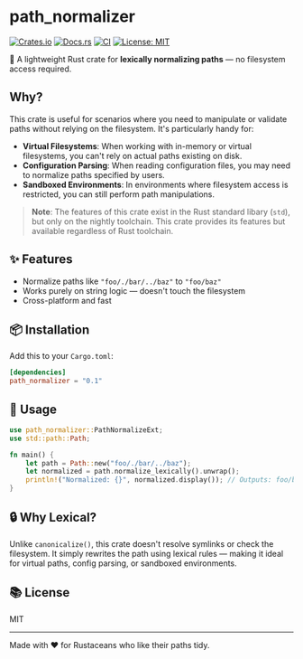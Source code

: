 # path_normalizer

[![Crates.io](https://img.shields.io/crates/v/path_normalizer.svg)](https://crates.io/crates/path_normalizer)
[![Docs.rs](https://docs.rs/path_normalizer/badge.svg)](https://docs.rs/path_normalizer)
[![CI](https://github.com/pjdur/path_normalizer/actions/workflows/ci.yml/badge.svg)](https://github.com/pjdur/path_normalizer/actions/workflows/ci.yml)
[![License: MIT](https://img.shields.io/badge/License-MIT-green.svg)](https://opensource.org/licenses/MIT)

🧹 A lightweight Rust crate for **lexically normalizing paths** — no filesystem access required.

## Why?

This crate is useful for scenarios where you need to manipulate or validate paths without relying on the filesystem. It's particularly handy for:

- **Virtual Filesystems**: When working with in-memory or virtual filesystems, you can't rely on actual paths existing on disk.
- **Configuration Parsing**: When reading configuration files, you may need to normalize paths specified by users.
- **Sandboxed Environments**: In environments where filesystem access is restricted, you can still perform path manipulations.

> **Note**: The features of this crate exist in the Rust standard libary (`std`), but only on the nightly toolchain. This crate provides its features but available regardless of Rust toolchain.
## ✨ Features

- Normalize paths like `"foo/./bar/../baz"` to `"foo/baz"`
- Works purely on string logic — doesn't touch the filesystem
- Cross-platform and fast

## 📦 Installation

Add this to your `Cargo.toml`:

```toml
[dependencies]
path_normalizer = "0.1"
```

## 🚀 Usage

```rust
use path_normalizer::PathNormalizeExt;
use std::path::Path;

fn main() {
    let path = Path::new("foo/./bar/../baz");
    let normalized = path.normalize_lexically().unwrap();
    println!("Normalized: {}", normalized.display()); // Outputs: foo/baz
}
```

## 🔒 Why Lexical?

Unlike `canonicalize()`, this crate doesn't resolve symlinks or check the filesystem. It simply rewrites the path using lexical rules — making it ideal for virtual paths, config parsing, or sandboxed environments.

## 📚 License

MIT

---

Made with ❤️ for Rustaceans who like their paths tidy.

